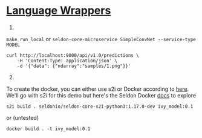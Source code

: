 # [Language Wrappers](https://docs.seldon.io/projects/seldon-core/en/latest/workflow/overview.html#language-wrappers)

1. 
`make run_local` or `seldon-core-microservice SimpleConvNet --service-type MODEL`
```
curl http://localhost:9000/api/v1.0/predictions \
    -H 'Content-Type: application/json' \
    -d '{"data": {"ndarray":"samples/1.png"}}'
```
2. 
To create the docker, you can either use s2i or Docker according to [here](https://docs.seldon.io/projects/seldon-core/en/latest/python/python_component.html#next-steps). We'll go with s2i for this demo but here's the Seldon Docker [docs](https://docs.seldon.io/projects/seldon-core/en/latest/python/python_wrapping_docker.html) to explore
```
s2i build . seldonio/seldon-core-s2i-python3:1.17.0-dev ivy_model:0.1
```
or (untested)
```
docker build . -t ivy_model:0.1
```


